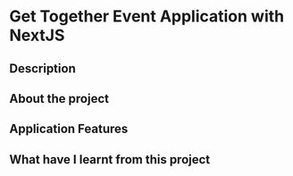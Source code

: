 # Get Together Event Application with NextJS

## Description

## About the project

## Application Features

## What have I learnt from this project
